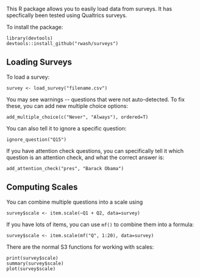 This R package allows you to easily load data from surveys.  It has specfically been tested 
using Qualtrics surveys.

To install the package:

    library(devtools)
    devtools::install_github("rwash/surveys")
    
Loading Surveys
---------------
    
To load a survey:

    survey <- load_survey("filename.csv")
    
You may see warnings -- questions that were not auto-detected.  To fix these, you can add new
multiple choice options:

    add_multiple_choice(c("Never", "Always"), ordered=T)

You can also tell it to ignore a specific question:

    ignore_question("Q15")
    
If you have attention check questions, you can specifically tell it which question is an attention check,
and what the correct answer is:

    add_attention_check("pres", "Barack Obama")
    
Computing Scales
----------------

You can combine multiple questions into a scale using

    survey$scale <- item.scale(~Q1 + Q2, data=survey)
    
If you have lots of items, you can use `mf()` to combine them into a formula:

    survey$scale <- item.scale(mf("Q", 1:20), data=survey)
    
There are the normal S3 functions for working with scales:

    print(survey$scale)
    summary(survey$scale)
    plot(survey$scale)
